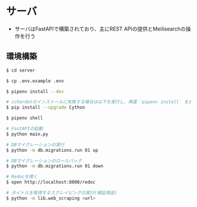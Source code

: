 # サーバ

- サーバはFastAPIで構築されており、主にREST APIの提供とMeilisearchの操作を行う

## 環境構築

```bash
$ cd server

$ cp .env.example .env

$ pipenv install --dev

# cchardetのインストールに失敗する場合は以下を実行し、再度 `pipenv install` を実行する
$ pip install --upgrade Cython

$ pipenv shell

# FastAPIの起動
$ python main.py

# DBマイグレーションの実行
$ python -m db.migrations.run 01 up

# DBマイグレーションのロールバック
$ python -m db.migrations.run 01 down

# Redocを開く
$ open http://localhost:8000/redoc

# タイトルを取得するスクレイピングの実行(検証用途)
$ python -m lib.web_scraping <url>
```

